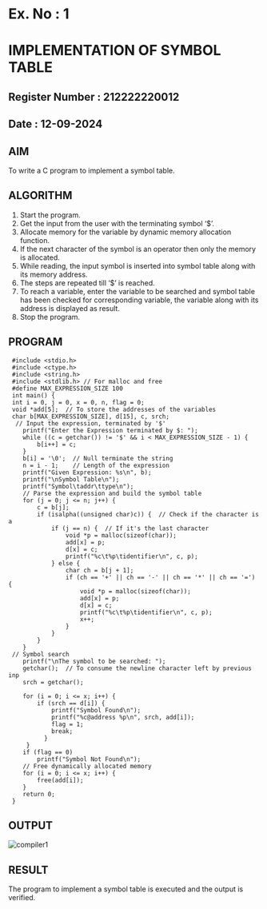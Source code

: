 # Ex. No : 1	
# IMPLEMENTATION OF SYMBOL TABLE 
## Register Number : 212222220012
## Date : 12-09-2024

## AIM   
To write a C program to implement a symbol table.

## ALGORITHM
1.	Start the program.
2.	Get the input from the user with the terminating symbol ‘$’.
3.	Allocate memory for the variable by dynamic memory allocation function.
4.	If the next character of the symbol is an operator then only the memory is allocated.
5.	While reading, the input symbol is inserted into symbol table along with its memory address.
6.	The steps are repeated till ‘$’ is reached.
7.	To reach a variable, enter the variable to be searched and symbol table has been checked for corresponding variable, the variable along with its address is displayed as result.
8.	Stop the program. 

## PROGRAM
```
 #include <stdio.h>
 #include <ctype.h>
 #include <string.h>
 #include <stdlib.h> // For malloc and free
 #define MAX_EXPRESSION_SIZE 100
 int main() {
 int i = 0, j = 0, x = 0, n, flag = 0;
 void *add[5];  // To store the addresses of the variables
 char b[MAX_EXPRESSION_SIZE], d[15], c, srch;
  // Input the expression, terminated by '$'
    printf("Enter the Expression terminated by $: ");
    while ((c = getchar()) != '$' && i < MAX_EXPRESSION_SIZE - 1) {
        b[i++] = c;
    }
    b[i] = '\0';  // Null terminate the string
    n = i - 1;    // Length of the expression
    printf("Given Expression: %s\n", b);
    printf("\nSymbol Table\n");
    printf("Symbol\taddr\ttype\n");
    // Parse the expression and build the symbol table
    for (j = 0; j <= n; j++) {
        c = b[j];
        if (isalpha((unsigned char)c)) {  // Check if the character is a
            if (j == n) {  // If it's the last character
                void *p = malloc(sizeof(char));
                add[x] = p;
                d[x] = c;
                printf("%c\t%p\tidentifier\n", c, p);
            } else {
                char ch = b[j + 1];
                if (ch == '+' || ch == '-' || ch == '*' || ch == '=') {  
                    void *p = malloc(sizeof(char));
                    add[x] = p;
                    d[x] = c;
                    printf("%c\t%p\tidentifier\n", c, p);
                    x++;
                }
            }
        }
    }
 // Symbol search
    printf("\nThe symbol to be searched: ");
    getchar();  // To consume the newline character left by previous inp
    srch = getchar();
    
    for (i = 0; i <= x; i++) {
        if (srch == d[i]) {
            printf("Symbol Found\n");
            printf("%c@address %p\n", srch, add[i]);
            flag = 1;
            break;
          }
     }
    if (flag == 0)
        printf("Symbol Not Found\n");
    // Free dynamically allocated memory
    for (i = 0; i <= x; i++) {
        free(add[i]);
    }
    return 0;
 }
```




## OUTPUT 


![compiler1](https://github.com/user-attachments/assets/53e7950e-7915-446b-810a-4b853ee44be2)

## RESULT
The program to implement a symbol table is executed and the output is verified.
